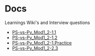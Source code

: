 # Docs
Learnings Wiki's and Interview questions

- [PS-vs-Py_Mod1_2-1.1](../Docs/html/PS-vs-Py_Mod1_2-1.1.md.html)
- [PS-vs-Py_Mod1_2-1.2](../Docs/html/PS-vs-Py_Mod1_2-1.2.md.html)
- [PS-vs-Py_Mod1_2-1.Practice](../Docs/html/PS-vs-Py_Mod1_2-1.Practice.md.html)
- [PS-vs-Py_Mod1_2-2.3](../Docs/html/PS-vs-Py_Mod1_2-2.3.md.html)

